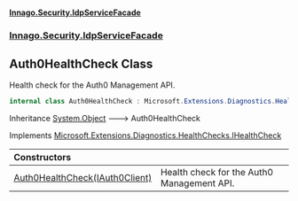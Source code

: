 #### [Innago\.Security\.IdpServiceFacade](../../../../index.md 'index')
### [Innago\.Security\.IdpServiceFacade](../index.md 'Innago\.Security\.IdpServiceFacade')

## Auth0HealthCheck Class

Health check for the Auth0 Management API\.

```csharp
internal class Auth0HealthCheck : Microsoft.Extensions.Diagnostics.HealthChecks.IHealthCheck
```

Inheritance [System\.Object](https://learn.microsoft.com/en-us/dotnet/api/system.object 'System\.Object') &#129106; Auth0HealthCheck

Implements [Microsoft\.Extensions\.Diagnostics\.HealthChecks\.IHealthCheck](https://learn.microsoft.com/en-us/dotnet/api/microsoft.extensions.diagnostics.healthchecks.ihealthcheck 'Microsoft\.Extensions\.Diagnostics\.HealthChecks\.IHealthCheck')

| Constructors | |
| :--- | :--- |
| [Auth0HealthCheck\(IAuth0Client\)](Auth0HealthCheck(IAuth0Client).md 'Innago\.Security\.IdpServiceFacade\.Auth0HealthCheck\.Auth0HealthCheck\(Abstractions\.IAuth0Client\)') | Health check for the Auth0 Management API\. |

